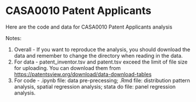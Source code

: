 # CASA0010 Patent Applicants
Here are the code and data for CASA0010 Patent Applicants analysis

Notes: 
1. Overall - If you want to reproduce the analysis, you should download the data and remember to change the directory when reading in the data.
2. For data - patent_inventor.tsv and patent.tsv exceed the limit of file size for uploading. 
              You can download them from https://patentsview.org/download/data-download-tables
3. For code - .ipynb file: data pre-precessing; 
              .Rmd file: distribution pattern analysis, spatial regression analysis;
              stata do file: panel regression analysis.
